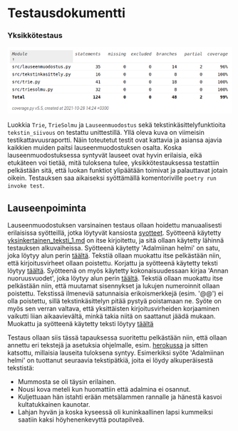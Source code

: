 # Testausdokumentti

### Yksikkötestaus
![](https://raw.githubusercontent.com/MillaKelhu/Lausegeneraattori_tiralabra2021/main/dokumentaatio/kuvat/testikattavuus_vko7.png)

Luokkia `Trie`, `TrieSolmu` ja `Lauseenmuodostus` sekä tekstinkäsittelyfunktioita `tekstin_siivous` on testattu unittestillä. Yllä oleva kuva on viimeisin testikattavuusraportti. Näin toteutetut testit ovat kattavia ja asiansa ajavia kaikkien muiden paitsi lauseenmuodostuksen osalta. Koska lauseenmuodostuksessa syntyvät lauseet ovat hyvin erilaisia, eikä etukäteen voi tietää, mitä tuloksena tulee, yksikkötestauksessa testattiin pelkästään sitä, että luokan funktiot ylipäätään toimivat ja palauttavat jotain oikein. 
Testauksen saa aikaiseksi syöttämällä komentoriville `poetry run invoke test`.

## Lauseenpoiminta
Lauseenmuodostuksen varsinainen testaus ollaan hoidettu manuaalisesti erilaisissa syötteillä, jotka löytyvät kansiosta [syotteet](https://github.com/MillaKelhu/Lausegeneraattori_tiralabra2021/tree/main/dokumentaatio/syotteet).
Syötteenä käytetty [yksinkertainen_teksti_1.md](https://github.com/MillaKelhu/Lausegeneraattori_tiralabra2021/blob/main/dokumentaatio/syotteet/yksinkertainen_teksti_1.md) on itse kirjoitettu, ja sitä ollaan käytetty lähinnä testauksen alkuvaiheissa.
Syötteenä käytetty 'Adalmiinan helmi' on satu, joka löytyy alun perin [täältä](https://iltasatu.org/lue-selaimessa/?id=1637). Tekstiä ollaan muokattu itse pelkästään niin, että kirjoitusvirheet ollaan poistettu. Korjattu ja syötteenä käytetty teksti löytyy [täältä](https://github.com/MillaKelhu/Lausegeneraattori_tiralabra2021/blob/main/dokumentaatio/syotteet/adalmiinan_helmi.md).
Syötteenä on myös käytetty kokonaisuudessaan kirjaa 'Annan nuoruusvuodet', joka löytyy alun perin [täältä](https://www.gutenberg.org/cache/epub/49717/pg49717-images.html). Tekstiä ollaan muokattu itse pelkästään niin, että muutamat sisennykset ja lukujen numeroinnit ollaan poistettu. Tekstissä ilmeneviä satunnaisia erikoismerkkejä (esim. '@@') ei olla poistettu, sillä tekstinkäsittelyn pitää pystyä poistamaan ne. Syöte on myös sen verran valtava, että yksittäisten kirjoitusvirheiden korjaaminen vaikutti liian aikaavievältä, minkä takia niitä on saattanut jäädä mukaan. Muokattu ja syötteenä käytetty teksti löytyy [täältä](https://github.com/MillaKelhu/Lausegeneraattori_tiralabra2021/blob/main/dokumentaatio/syotteet/annan_nuoruusvuodet.md)

Testaus ollaan siis tässä tapauksessa suoritettu pelkästään niin, että ollaan annettu eri tekstejä ja asetuksia ohjelmalle, esim. [herokussa](https://lausegeneraattori.herokuapp.com/) ja sitten katsottu, millaisia lauseita tuloksena syntyy.
Esimerkiksi syöte 'Adalmiinan helmi' on tuottanut seuraavia tekstipätkiä, joita ei löydy alkuperäisestä tekstistä:
* Mummosta se oli täysin erilainen.
* Nousi kova meteli kun huomattiin että adalmina ei osannut.
* Kuljettuaan hän istahti erään metsälammen rannalle ja hänestä kasvoi kultatukkainen kaunotar. 
* Lahjan hyvän ja koska kyseessä oli kuninkaallinen lapsi kummeiksi saatiin kaksi höyhenenkevyttä poutapilveä. 
